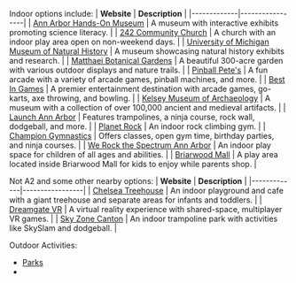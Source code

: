 Indoor options include:
| **Website** | **Description** |
|-------------|-----------------|
| [Ann Arbor Hands-On Museum](https://discoverscienceandnature.org/) | A museum with interactive exhibits promoting science literacy. |
| [242 Community Church](https://242community.com/) | A church with an indoor play area open on non-weekend days. |
| [University of Michigan Museum of Natural History](https://lsa.umich.edu/ummnh/) | A museum showcasing natural history exhibits and research. |
| [Matthaei Botanical Gardens](https://mbgna.umich.edu/) | A beautiful 300-acre garden with various outdoor displays and nature trails. |
| [Pinball Pete's](https://www.pinballpetes.org/) | A fun arcade with a variety of arcade games, pinball machines, and more. |
| [Best In Games](https://bestingames.com/) | A premier entertainment destination with arcade games, go-karts, axe throwing, and bowling. |
| [Kelsey Museum of Archaeology](https://lsa.umich.edu/kelsey/) | A museum with a collection of over 100,000 ancient and medieval artifacts. |
| [Launch Ann Arbor](https://www.launchannarbor.com/) | Features trampolines, a ninja course, rock wall, dodgeball, and more. |
| [Planet Rock](https://www.planetrock.com/) | An indoor rock climbing gym. |
| [Champion Gymnastics](https://www.championgymnastics.com/) | Offers classes, open gym time, birthday parties, and ninja courses. |
| [We Rock the Spectrum Ann Arbor](https://werockthespectrum.com/locations/ann-arbor/) | An indoor play space for children of all ages and abilities. |
| [Briarwood Mall](https://www.briarwoodmall.com/) | A play area located inside Briarwood Mall for kids to enjoy while parents shop. |

Not A2 and some other nearby options:
| **Website** | **Description** |
|-------------|-----------------|
| [Chelsea Treehouse](https://www.chelseatreehouse.com/) | An indoor playground and cafe with a giant treehouse and separate areas for infants and toddlers. |
| [Dreamgate VR](https://www.dreamgatevr.com/) | A virtual reality experience with shared-space, multiplayer VR games. |
| [Sky Zone Canton](https://www.skyzone.com/canton) | An indoor trampoline park with activities like SkySlam and dodgeball. |


Outdoor Activities:
- [Parks](https://www.a2gov.org/departments/Parks-Recreation/parks-places/Pages/default.aspx)
- 
